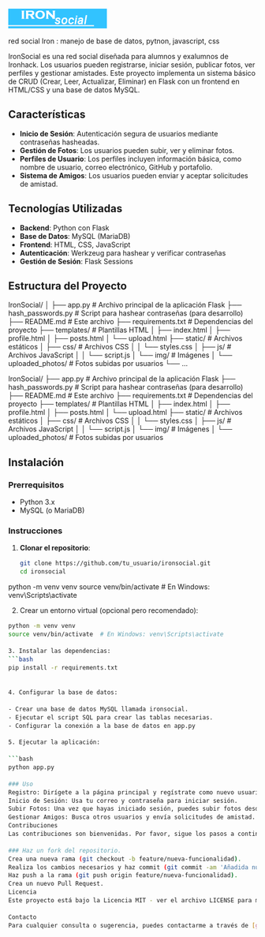 
![logo_ironhack_blue 7](https://github.com/ciberzerone/ironSocial/blob/main/public_html/static/img/banner.PNG)

red social Iron : manejo de base de datos, pytnon, javascript, css


IronSocial es una red social diseñada para alumnos y exalumnos de Ironhack. Los usuarios pueden registrarse, iniciar sesión, publicar fotos, ver perfiles y gestionar amistades. Este proyecto implementa un sistema básico de CRUD (Crear, Leer, Actualizar, Eliminar) en Flask con un frontend en HTML/CSS y una base de datos MySQL.

## Características


- **Inicio de Sesión**: Autenticación segura de usuarios mediante contraseñas hasheadas.
- **Gestión de Fotos**: Los usuarios pueden subir, ver y eliminar fotos.
- **Perfiles de Usuario**: Los perfiles incluyen información básica, como nombre de usuario, correo electrónico, GitHub y portafolio.
- **Sistema de Amigos**: Los usuarios pueden enviar y aceptar solicitudes de amistad.

## Tecnologías Utilizadas

- **Backend**: Python con Flask
- **Base de Datos**: MySQL (MariaDB)
- **Frontend**: HTML, CSS, JavaScript
- **Autenticación**: Werkzeug para hashear y verificar contraseñas
- **Gestión de Sesión**: Flask Sessions

## Estructura del Proyecto

IronSocial/
│
├── app.py # Archivo principal de la aplicación Flask
├── hash_passwords.py # Script para hashear contraseñas (para desarrollo)
├── README.md # Este archivo
├── requirements.txt # Dependencias del proyecto
├── templates/ # Plantillas HTML
│ ├── index.html
│ ├── profile.html
│ ├── posts.html
│ └── upload.html
├── static/ # Archivos estáticos
│ ├── css/ # Archivos CSS
│ │ └── styles.css
│ ├── js/ # Archivos JavaScript
│ │ └── script.js
│ └── img/ # Imágenes
│ └── uploaded_photos/ # Fotos subidas por usuarios
└── ...



IronSocial/
├── app.py                   # Archivo principal de la aplicación Flask
├── hash_passwords.py        # Script para hashear contraseñas (para desarrollo)
├── README.md                # Este archivo
├── requirements.txt         # Dependencias del proyecto
├── templates/               # Plantillas HTML
│   ├── index.html
│   ├── profile.html
│   ├── posts.html
│   └── upload.html
├── static/                  # Archivos estáticos
│   ├── css/                 # Archivos CSS
│   │   └── styles.css
│   ├── js/                  # Archivos JavaScript
│   │   └── script.js
│   └── img/                 # Imágenes
│       └── uploaded_photos/ # Fotos subidas por usuarios



## Instalación

### Prerrequisitos

- Python 3.x
- MySQL (o MariaDB)

### Instrucciones

1. **Clonar el repositorio**:
   ```bash
   git clone https://github.com/tu_usuario/ironsocial.git
   cd ironsocial
python -m venv venv
source venv/bin/activate  # En Windows: venv\Scripts\activate

2. Crear un entorno virtual (opcional pero recomendado):
  ```bash
python -m venv venv
source venv/bin/activate  # En Windows: venv\Scripts\activate

3. Instalar las dependencias:
  ```bash
pip install -r requirements.txt


4. Configurar la base de datos:

- Crear una base de datos MySQL llamada ironsocial.
- Ejecutar el script SQL para crear las tablas necesarias.
- Configurar la conexión a la base de datos en app.py

5. Ejecutar la aplicación:

  ```bash
  python app.py

### Uso
Registro: Dirígete a la página principal y regístrate como nuevo usuario.
Inicio de Sesión: Usa tu correo y contraseña para iniciar sesión.
Subir Fotos: Una vez que hayas iniciado sesión, puedes subir fotos desde la página de publicaciones.
Gestionar Amigos: Busca otros usuarios y envía solicitudes de amistad.
Contribuciones
Las contribuciones son bienvenidas. Por favor, sigue los pasos a continuación para contribuir al proyecto:

### Haz un fork del repositorio.
Crea una nueva rama (git checkout -b feature/nueva-funcionalidad).
Realiza los cambios necesarios y haz commit (git commit -am 'Añadida nueva funcionalidad').
Haz push a la rama (git push origin feature/nueva-funcionalidad).
Crea un nuevo Pull Request.
Licencia
Este proyecto está bajo la Licencia MIT - ver el archivo LICENSE para más detalles.

Contacto
Para cualquier consulta o sugerencia, puedes contactarme a través de [gianmarcobeltran@gmail.com] o tu perfil de LinkedIn.

